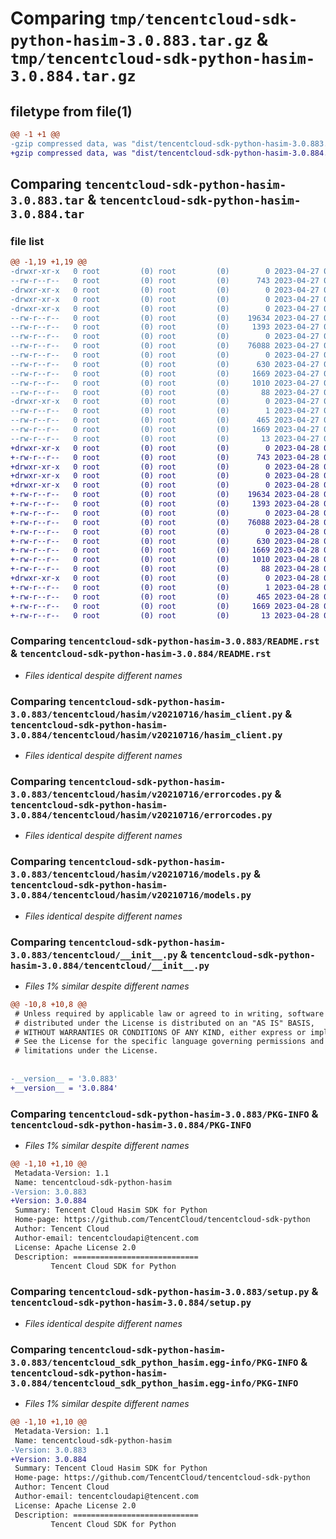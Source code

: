 # Comparing `tmp/tencentcloud-sdk-python-hasim-3.0.883.tar.gz` & `tmp/tencentcloud-sdk-python-hasim-3.0.884.tar.gz`

## filetype from file(1)

```diff
@@ -1 +1 @@
-gzip compressed data, was "dist/tencentcloud-sdk-python-hasim-3.0.883.tar", last modified: Thu Apr 27 00:34:16 2023, max compression
+gzip compressed data, was "dist/tencentcloud-sdk-python-hasim-3.0.884.tar", last modified: Fri Apr 28 02:21:00 2023, max compression
```

## Comparing `tencentcloud-sdk-python-hasim-3.0.883.tar` & `tencentcloud-sdk-python-hasim-3.0.884.tar`

### file list

```diff
@@ -1,19 +1,19 @@
-drwxr-xr-x   0 root         (0) root         (0)        0 2023-04-27 00:34:16.000000 tencentcloud-sdk-python-hasim-3.0.883/
--rw-r--r--   0 root         (0) root         (0)      743 2023-04-27 00:34:16.000000 tencentcloud-sdk-python-hasim-3.0.883/README.rst
-drwxr-xr-x   0 root         (0) root         (0)        0 2023-04-27 00:34:16.000000 tencentcloud-sdk-python-hasim-3.0.883/tencentcloud/
-drwxr-xr-x   0 root         (0) root         (0)        0 2023-04-27 00:34:16.000000 tencentcloud-sdk-python-hasim-3.0.883/tencentcloud/hasim/
-drwxr-xr-x   0 root         (0) root         (0)        0 2023-04-27 00:34:16.000000 tencentcloud-sdk-python-hasim-3.0.883/tencentcloud/hasim/v20210716/
--rw-r--r--   0 root         (0) root         (0)    19634 2023-04-27 00:34:16.000000 tencentcloud-sdk-python-hasim-3.0.883/tencentcloud/hasim/v20210716/hasim_client.py
--rw-r--r--   0 root         (0) root         (0)     1393 2023-04-27 00:34:16.000000 tencentcloud-sdk-python-hasim-3.0.883/tencentcloud/hasim/v20210716/errorcodes.py
--rw-r--r--   0 root         (0) root         (0)        0 2023-04-27 00:34:16.000000 tencentcloud-sdk-python-hasim-3.0.883/tencentcloud/hasim/v20210716/__init__.py
--rw-r--r--   0 root         (0) root         (0)    76088 2023-04-27 00:34:16.000000 tencentcloud-sdk-python-hasim-3.0.883/tencentcloud/hasim/v20210716/models.py
--rw-r--r--   0 root         (0) root         (0)        0 2023-04-27 00:34:16.000000 tencentcloud-sdk-python-hasim-3.0.883/tencentcloud/hasim/__init__.py
--rw-r--r--   0 root         (0) root         (0)      630 2023-04-27 00:34:16.000000 tencentcloud-sdk-python-hasim-3.0.883/tencentcloud/__init__.py
--rw-r--r--   0 root         (0) root         (0)     1669 2023-04-27 00:34:16.000000 tencentcloud-sdk-python-hasim-3.0.883/PKG-INFO
--rw-r--r--   0 root         (0) root         (0)     1010 2023-04-27 00:34:16.000000 tencentcloud-sdk-python-hasim-3.0.883/setup.py
--rw-r--r--   0 root         (0) root         (0)       88 2023-04-27 00:34:16.000000 tencentcloud-sdk-python-hasim-3.0.883/setup.cfg
-drwxr-xr-x   0 root         (0) root         (0)        0 2023-04-27 00:34:16.000000 tencentcloud-sdk-python-hasim-3.0.883/tencentcloud_sdk_python_hasim.egg-info/
--rw-r--r--   0 root         (0) root         (0)        1 2023-04-27 00:34:16.000000 tencentcloud-sdk-python-hasim-3.0.883/tencentcloud_sdk_python_hasim.egg-info/dependency_links.txt
--rw-r--r--   0 root         (0) root         (0)      465 2023-04-27 00:34:16.000000 tencentcloud-sdk-python-hasim-3.0.883/tencentcloud_sdk_python_hasim.egg-info/SOURCES.txt
--rw-r--r--   0 root         (0) root         (0)     1669 2023-04-27 00:34:16.000000 tencentcloud-sdk-python-hasim-3.0.883/tencentcloud_sdk_python_hasim.egg-info/PKG-INFO
--rw-r--r--   0 root         (0) root         (0)       13 2023-04-27 00:34:16.000000 tencentcloud-sdk-python-hasim-3.0.883/tencentcloud_sdk_python_hasim.egg-info/top_level.txt
+drwxr-xr-x   0 root         (0) root         (0)        0 2023-04-28 02:21:00.000000 tencentcloud-sdk-python-hasim-3.0.884/
+-rw-r--r--   0 root         (0) root         (0)      743 2023-04-28 02:20:59.000000 tencentcloud-sdk-python-hasim-3.0.884/README.rst
+drwxr-xr-x   0 root         (0) root         (0)        0 2023-04-28 02:21:00.000000 tencentcloud-sdk-python-hasim-3.0.884/tencentcloud/
+drwxr-xr-x   0 root         (0) root         (0)        0 2023-04-28 02:21:00.000000 tencentcloud-sdk-python-hasim-3.0.884/tencentcloud/hasim/
+drwxr-xr-x   0 root         (0) root         (0)        0 2023-04-28 02:21:00.000000 tencentcloud-sdk-python-hasim-3.0.884/tencentcloud/hasim/v20210716/
+-rw-r--r--   0 root         (0) root         (0)    19634 2023-04-28 02:20:59.000000 tencentcloud-sdk-python-hasim-3.0.884/tencentcloud/hasim/v20210716/hasim_client.py
+-rw-r--r--   0 root         (0) root         (0)     1393 2023-04-28 02:20:59.000000 tencentcloud-sdk-python-hasim-3.0.884/tencentcloud/hasim/v20210716/errorcodes.py
+-rw-r--r--   0 root         (0) root         (0)        0 2023-04-28 02:20:59.000000 tencentcloud-sdk-python-hasim-3.0.884/tencentcloud/hasim/v20210716/__init__.py
+-rw-r--r--   0 root         (0) root         (0)    76088 2023-04-28 02:20:59.000000 tencentcloud-sdk-python-hasim-3.0.884/tencentcloud/hasim/v20210716/models.py
+-rw-r--r--   0 root         (0) root         (0)        0 2023-04-28 02:20:59.000000 tencentcloud-sdk-python-hasim-3.0.884/tencentcloud/hasim/__init__.py
+-rw-r--r--   0 root         (0) root         (0)      630 2023-04-28 02:20:59.000000 tencentcloud-sdk-python-hasim-3.0.884/tencentcloud/__init__.py
+-rw-r--r--   0 root         (0) root         (0)     1669 2023-04-28 02:21:00.000000 tencentcloud-sdk-python-hasim-3.0.884/PKG-INFO
+-rw-r--r--   0 root         (0) root         (0)     1010 2023-04-28 02:20:59.000000 tencentcloud-sdk-python-hasim-3.0.884/setup.py
+-rw-r--r--   0 root         (0) root         (0)       88 2023-04-28 02:21:00.000000 tencentcloud-sdk-python-hasim-3.0.884/setup.cfg
+drwxr-xr-x   0 root         (0) root         (0)        0 2023-04-28 02:21:00.000000 tencentcloud-sdk-python-hasim-3.0.884/tencentcloud_sdk_python_hasim.egg-info/
+-rw-r--r--   0 root         (0) root         (0)        1 2023-04-28 02:21:00.000000 tencentcloud-sdk-python-hasim-3.0.884/tencentcloud_sdk_python_hasim.egg-info/dependency_links.txt
+-rw-r--r--   0 root         (0) root         (0)      465 2023-04-28 02:21:00.000000 tencentcloud-sdk-python-hasim-3.0.884/tencentcloud_sdk_python_hasim.egg-info/SOURCES.txt
+-rw-r--r--   0 root         (0) root         (0)     1669 2023-04-28 02:21:00.000000 tencentcloud-sdk-python-hasim-3.0.884/tencentcloud_sdk_python_hasim.egg-info/PKG-INFO
+-rw-r--r--   0 root         (0) root         (0)       13 2023-04-28 02:21:00.000000 tencentcloud-sdk-python-hasim-3.0.884/tencentcloud_sdk_python_hasim.egg-info/top_level.txt
```

### Comparing `tencentcloud-sdk-python-hasim-3.0.883/README.rst` & `tencentcloud-sdk-python-hasim-3.0.884/README.rst`

 * *Files identical despite different names*

### Comparing `tencentcloud-sdk-python-hasim-3.0.883/tencentcloud/hasim/v20210716/hasim_client.py` & `tencentcloud-sdk-python-hasim-3.0.884/tencentcloud/hasim/v20210716/hasim_client.py`

 * *Files identical despite different names*

### Comparing `tencentcloud-sdk-python-hasim-3.0.883/tencentcloud/hasim/v20210716/errorcodes.py` & `tencentcloud-sdk-python-hasim-3.0.884/tencentcloud/hasim/v20210716/errorcodes.py`

 * *Files identical despite different names*

### Comparing `tencentcloud-sdk-python-hasim-3.0.883/tencentcloud/hasim/v20210716/models.py` & `tencentcloud-sdk-python-hasim-3.0.884/tencentcloud/hasim/v20210716/models.py`

 * *Files identical despite different names*

### Comparing `tencentcloud-sdk-python-hasim-3.0.883/tencentcloud/__init__.py` & `tencentcloud-sdk-python-hasim-3.0.884/tencentcloud/__init__.py`

 * *Files 1% similar despite different names*

```diff
@@ -10,8 +10,8 @@
 # Unless required by applicable law or agreed to in writing, software
 # distributed under the License is distributed on an "AS IS" BASIS,
 # WITHOUT WARRANTIES OR CONDITIONS OF ANY KIND, either express or implied.
 # See the License for the specific language governing permissions and
 # limitations under the License.
 
 
-__version__ = '3.0.883'
+__version__ = '3.0.884'
```

### Comparing `tencentcloud-sdk-python-hasim-3.0.883/PKG-INFO` & `tencentcloud-sdk-python-hasim-3.0.884/PKG-INFO`

 * *Files 1% similar despite different names*

```diff
@@ -1,10 +1,10 @@
 Metadata-Version: 1.1
 Name: tencentcloud-sdk-python-hasim
-Version: 3.0.883
+Version: 3.0.884
 Summary: Tencent Cloud Hasim SDK for Python
 Home-page: https://github.com/TencentCloud/tencentcloud-sdk-python
 Author: Tencent Cloud
 Author-email: tencentcloudapi@tencent.com
 License: Apache License 2.0
 Description: ============================
         Tencent Cloud SDK for Python
```

### Comparing `tencentcloud-sdk-python-hasim-3.0.883/setup.py` & `tencentcloud-sdk-python-hasim-3.0.884/setup.py`

 * *Files identical despite different names*

### Comparing `tencentcloud-sdk-python-hasim-3.0.883/tencentcloud_sdk_python_hasim.egg-info/PKG-INFO` & `tencentcloud-sdk-python-hasim-3.0.884/tencentcloud_sdk_python_hasim.egg-info/PKG-INFO`

 * *Files 1% similar despite different names*

```diff
@@ -1,10 +1,10 @@
 Metadata-Version: 1.1
 Name: tencentcloud-sdk-python-hasim
-Version: 3.0.883
+Version: 3.0.884
 Summary: Tencent Cloud Hasim SDK for Python
 Home-page: https://github.com/TencentCloud/tencentcloud-sdk-python
 Author: Tencent Cloud
 Author-email: tencentcloudapi@tencent.com
 License: Apache License 2.0
 Description: ============================
         Tencent Cloud SDK for Python
```

